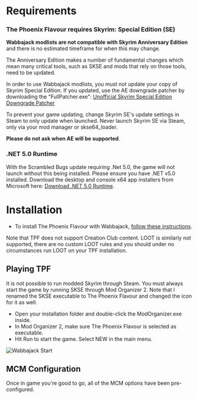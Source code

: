 # Requirements
### The Phoenix Flavour requires Skyrim: Special Edition (SE)

**Wabbajack modlists are not compatible with Skyrim Anniversary Edition** and there is no estimated timeframe for when this may change.

The Anniversary Edition makes a number of fundamental changes which mean many critical tools, such as SKSE and mods that rely on those tools, need to be updated.

In order to use Wabbajack modlists, you must not update your copy of Skyrim Special Edition. If you updated, use the AE downgrade patcher by downloading the "FullPatcher.exe":
[Unofficial Skyrim Special Edition Downgrade Patcher](https://www.nexusmods.com/skyrimspecialedition/mods/57618)

To prevent your game updating, change Skyrim SE's update settings in Steam to only update when launched. Never launch Skyrim SE via Steam, only via your mod manager or skse64_loader.

**Please do not ask when AE will be supported**.
### .NET 5.0 Runtime

With the Scrambled Bugs update requiring .Net 5.0, the game will not launch without this being installed. Please ensure you have .NET v5.0 installed. Download the desktop and console x64 app installers from Microsoft here: [Download .NET 5.0 Runtime](https://dotnet.microsoft.com/download/dotnet/5.0/runtime).


# Installation
- To install The Phoenix Flavour with Wabbajack, [follow these instructions](https://github.com/Codygits/TPF-Updates/blob/main/List%20Installation.md).

Note that TPF does not support Creation Club content. LOOT is similarly not supported, there are no custom LOOT rules and you should under no circumstances run LOOT on your TPF installation.

## Playing TPF

It is not possible to run modded Skyrim through Steam. You must always start the game by running SKSE through Mod Organizer 2. Note that I renamed the SKSE executable to The Phoenix Flavour and changed the icon for it as well.

- Open your installation folder and double-click the ModOrganizer.exe inside.
- In Mod Organizer 2, make sure The Phoenix Flavour is selected as executable.
- Hit Run to start the game. Select NEW in the main menu.

![Wabbajack Start](https://user-images.githubusercontent.com/20106025/141523222-8bb2ce9b-1b67-451f-b4ee-07fb83c71975.png)


## MCM Configuration

Once in game you're good to go, all of the MCM options have been pre-configured.
